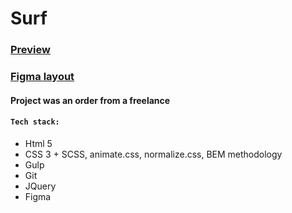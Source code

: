 # Surf

### [Preview](https://lendmid.github.io/surf)
### [Figma layout](https://www.figma.com/file/Z6828lETlCehGpJlOXCKHb/surf?node-id=0%3A2)

#### Project was an order from a freelance

#### `Tech stack:`
- Html 5
- CSS 3 + SCSS, animate.css, normalize.css, BEM methodology 
- Gulp
- Git
- JQuery
- Figma
